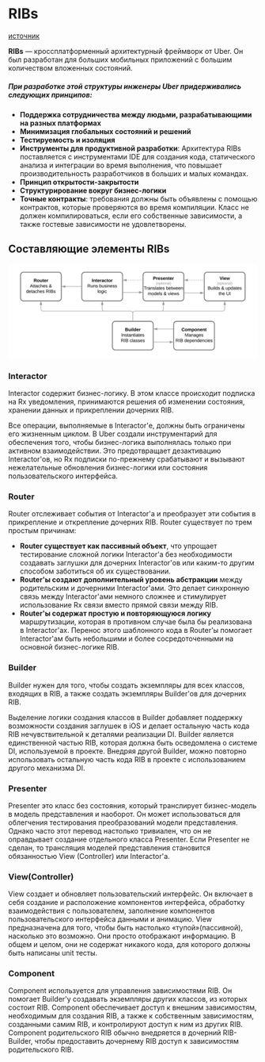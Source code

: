 # RIBs

[источник](https://habr.com/ru/companies/sports_ru/articles/424305/)

**RIBs** — кроссплатформенный архитектурный фреймворк от Uber. Он был разработан для больших мобильных приложений с большим количеством вложенных состояний.

##### При разработке этой структуры инженеры Uber придерживались следующих принципов:

- **Поддержка сотрудничества между людьми, разрабатывающими на разных платформах**
- **Минимизация глобальных состояний и решений**
- **Тестируемость и изоляция**
- **Инструменты для продуктивной разработки**: Архитектура RIBs поставляется с инструментами IDE для создания кода, статического анализа и интеграции во время выполнения, что повышает производительность разработчиков в больших и малых командах.
- **Принцип открытости-закрытости**
- **Структурирование вокруг бизнес-логики**
- **Точные контракты**: требования должны быть объявлены с помощью контрактов, которые проверяются во время компиляции. Класс не должен компилироваться, если его собственные зависимости, а также гостевые зависимости не удовлетворены.

## Составляющие элементы RIBs

![картинкааа](images/ribs_archit.png)

### Interactor

Interactor содержит бизнес-логику. В этом классе происходит подписка на Rx уведомления, принимаются решения об изменении состояния, хранении данных и прикреплении дочерних RIB.

Все операции, выполняемые в Interactor'е, должны быть ограничены его жизненным циклом. В Uber создали инструментарий для обеспечения того, чтобы бизнес-логика выполнялась только при активном взаимодействии. Это предотвращает дезактивацию Interactor'ов, но Rx подписки по-прежнему срабатывают и вызывают нежелательные обновления бизнес-логики или состояния пользовательского интерфейса.

### Router

Router отслеживает события от Interactor'а и преобразует эти события в прикрепление и открепление дочерних RIB. Router существует по трем простым причинам:

- **Router существует как пассивный объект**, что упрощает тестирование сложной логики Interactor'а без необходимости создавать заглушки для дочерних Interactor'ов или каким-то другим способом заботиться об их существовании.
- **Router'ы создают дополнительный уровень абстракции** между родительским и дочерними Interactor'ами. Это делает синхронную связь между Interactor'ами немного сложнее и стимулирует использование Rx связи вместо прямой связи между RIB.
- **Router'ы содержат простую и повторяющуюся логику** маршрутизации, которая в противном случае была бы реализована в Interactor'ах. Перенос этого шаблонного кода в Router'ы помогает Interactor'ам быть небольшими и более сосредоточенными на основной бизнес-логике RIB.

### Builder

Builder нужен для того, чтобы создать экземпляры для всех классов, входящих в RIB, а также создать экземпляры Builder'ов для дочерних RIB.

Выделение логики создания классов в Builder добавляет поддержку возможности создания заглушек в iOS и делает остальную часть кода RIB нечувствительной к деталями реализации DI. Builder является единственной частью RIB, которая должна быть осведомлена о системе DI, используемой в проекте. Внедряя другой Builder, можно повторно использовать остальную часть кода RIB в проекте с использованием другого механизма DI.

### Presenter

Presenter это класс без состояния, который транслирует бизнес-модель в модель представления и наоборот. Он может использоваться для облегчения тестирования преобразований модели представления. Однако часто этот перевод настолько тривиален, что он не оправдывает создание отдельного класса Presenter. Если Presenter не сделан, то трансляция моделей представления становится обязанностью View (Controller) или Interactor'а.

### View(Controller)

View создает и обновляет пользовательский интерфейс. Он включает в себя создание и расположение компонентов интерфейса, обработку взаимодействия с пользователем, заполнение компонентов пользовательского интерфейса данными и анимацию. View предназначена для того, чтобы быть настолько «тупой»(пассивной), насколько это возможно. Они просто отображают информацию. В общем и целом, они не содержат никакого кода, для которого должны быть написаны unit тесты.

### Component

Component используется для управления зависимостями RIB. Он помогает Builder'у создавать экземпляры других классов, из которых состоит RIB. Component обеспечивает доступ к внешним зависимостям, необходимым для создания RIB, а также к собственным зависимостям, созданными самим RIB, и контролируют доступ к ним из других RIB. Component родительского RIB обычно внедряется в дочерний RIB-Builder, чтобы предоставить дочернему RIB доступ к зависимостям родительского RIB.